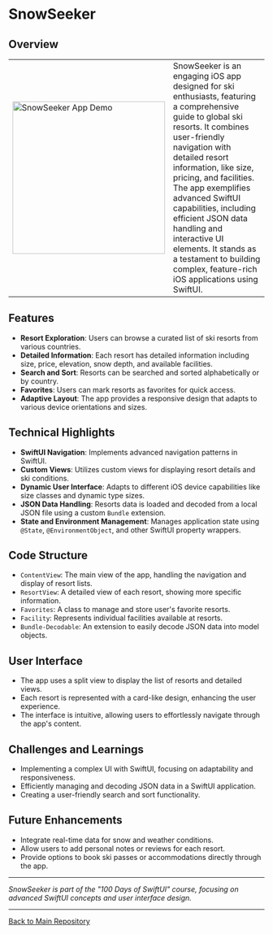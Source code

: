 # SnowSeeker

## Overview
<table>
  <tr>
    <td>
      <img src="https://github.com/penguin-waddle/SnowSeeker/assets/123434744/460532c6-c8a0-4bae-b1f9-2e440946fa29" alt="SnowSeeker App Demo" width="300" />
    </td>
    <td>
      SnowSeeker is an engaging iOS app designed for ski enthusiasts, featuring a comprehensive guide to global ski resorts. It combines user-friendly navigation with detailed resort information, like size, pricing, and facilities. The app exemplifies advanced SwiftUI capabilities, including efficient JSON data handling and interactive UI elements. It stands as a testament to building complex, feature-rich iOS applications using SwiftUI.
    </td>
  </tr>
</table>

## Features
- **Resort Exploration**: Users can browse a curated list of ski resorts from various countries.
- **Detailed Information**: Each resort has detailed information including size, price, elevation, snow depth, and available facilities.
- **Search and Sort**: Resorts can be searched and sorted alphabetically or by country.
- **Favorites**: Users can mark resorts as favorites for quick access.
- **Adaptive Layout**: The app provides a responsive design that adapts to various device orientations and sizes.

## Technical Highlights
- **SwiftUI Navigation**: Implements advanced navigation patterns in SwiftUI.
- **Custom Views**: Utilizes custom views for displaying resort details and ski conditions.
- **Dynamic User Interface**: Adapts to different iOS device capabilities like size classes and dynamic type sizes.
- **JSON Data Handling**: Resorts data is loaded and decoded from a local JSON file using a custom `Bundle` extension.
- **State and Environment Management**: Manages application state using `@State`, `@EnvironmentObject`, and other SwiftUI property wrappers.

## Code Structure
- `ContentView`: The main view of the app, handling the navigation and display of resort lists.
- `ResortView`: A detailed view of each resort, showing more specific information.
- `Favorites`: A class to manage and store user's favorite resorts.
- `Facility`: Represents individual facilities available at resorts.
- `Bundle-Decodable`: An extension to easily decode JSON data into model objects.

## User Interface
- The app uses a split view to display the list of resorts and detailed views.
- Each resort is represented with a card-like design, enhancing the user experience.
- The interface is intuitive, allowing users to effortlessly navigate through the app's content.

## Challenges and Learnings
- Implementing a complex UI with SwiftUI, focusing on adaptability and responsiveness.
- Efficiently managing and decoding JSON data in a SwiftUI application.
- Creating a user-friendly search and sort functionality.

## Future Enhancements
- Integrate real-time data for snow and weather conditions.
- Allow users to add personal notes or reviews for each resort.
- Provide options to book ski passes or accommodations directly through the app.

---

*SnowSeeker is part of the "100 Days of SwiftUI" course, focusing on advanced SwiftUI concepts and user interface design.*

---

[Back to Main Repository](https://github.com/penguin-waddle/100-Days-of-SwiftUI)
